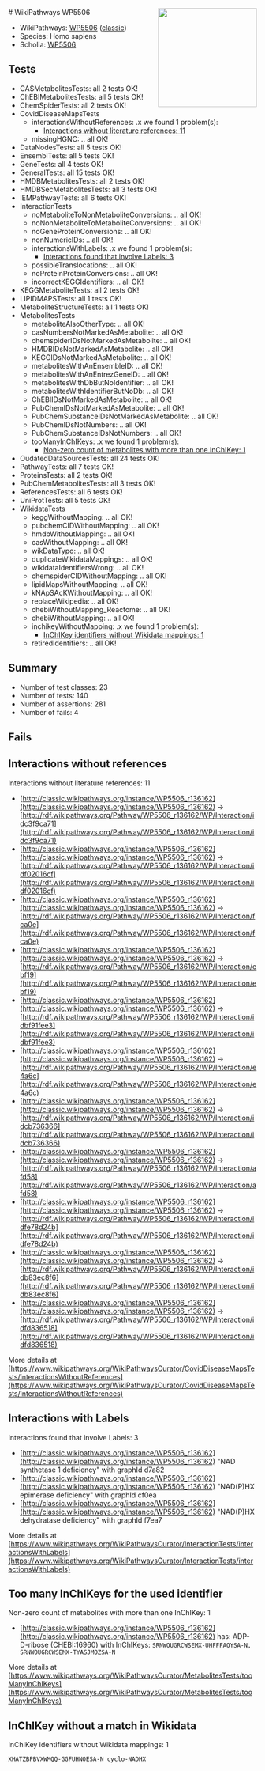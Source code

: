 <img style="float: right; width: 200px" src="https://cms-assets.nporadio.nl/npo3fm/NPO-Serious-Request-Logo-Groen-Ik-Steun-RGB.png" />
# WikiPathways WP5506

* WikiPathways: [WP5506](https://wikipathways.org/pathways/WP5506) ([classic](https://classic.wikipathways.org/instance/WP5506))
* Species: Homo sapiens
* Scholia: [WP5506](https://scholia.toolforge.org/wikipathways/WP5506)
## Tests
* CASMetabolitesTests: all 2 tests OK!
* ChEBIMetabolitesTests: all 5 tests OK!
* ChemSpiderTests: all 2 tests OK!
* CovidDiseaseMapsTests
    * interactionsWithoutReferences: .x we found 1 problem(s):
        * [Interactions without literature references: 11](#9701cce2)
    * missingHGNC: .. all OK!
* DataNodesTests: all 5 tests OK!
* EnsemblTests: all 5 tests OK!
* GeneTests: all 4 tests OK!
* GeneralTests: all 15 tests OK!
* HMDBMetabolitesTests: all 2 tests OK!
* HMDBSecMetabolitesTests: all 3 tests OK!
* IEMPathwayTests: all 6 tests OK!
* InteractionTests
    * noMetaboliteToNonMetaboliteConversions: .. all OK!
    * noNonMetaboliteToMetaboliteConversions: .. all OK!
    * noGeneProteinConversions: .. all OK!
    * nonNumericIDs: .. all OK!
    * interactionsWithLabels: .x we found 1 problem(s):
        * [Interactions found that involve Labels: 3](#630d267a)
    * possibleTranslocations: .. all OK!
    * noProteinProteinConversions: .. all OK!
    * incorrectKEGGIdentifiers: .. all OK!
* KEGGMetaboliteTests: all 2 tests OK!
* LIPIDMAPSTests: all 1 tests OK!
* MetaboliteStructureTests: all 1 tests OK!
* MetabolitesTests
    * metaboliteAlsoOtherType: .. all OK!
    * casNumbersNotMarkedAsMetabolite: .. all OK!
    * chemspiderIDsNotMarkedAsMetabolite: .. all OK!
    * HMDBIDsNotMarkedAsMetabolite: .. all OK!
    * KEGGIDsNotMarkedAsMetabolite: .. all OK!
    * metabolitesWithAnEnsembleID: .. all OK!
    * metabolitesWithAnEntrezGeneID: .. all OK!
    * metabolitesWithDbButNoIdentifier: .. all OK!
    * metabolitesWithIdentifierButNoDb: .. all OK!
    * ChEBIIDsNotMarkedAsMetabolite: .. all OK!
    * PubChemIDsNotMarkedAsMetabolite: .. all OK!
    * PubChemSubstanceIDsNotMarkedAsMetabolite: .. all OK!
    * PubChemIDsNotNumbers: .. all OK!
    * PubChemSubstanceIDsNotNumbers: .. all OK!
    * tooManyInChIKeys: .x we found 1 problem(s):
        * [Non-zero count of metabolites with more than one InChIKey: 1](#a4e4037e)
* OudatedDataSourcesTests: all 24 tests OK!
* PathwayTests: all 7 tests OK!
* ProteinsTests: all 2 tests OK!
* PubChemMetabolitesTests: all 3 tests OK!
* ReferencesTests: all 6 tests OK!
* UniProtTests: all 5 tests OK!
* WikidataTests
    * keggWithoutMapping: .. all OK!
    * pubchemCIDWithoutMapping: .. all OK!
    * hmdbWithoutMapping: .. all OK!
    * casWithoutMapping: .. all OK!
    * wikDataTypo: .. all OK!
    * duplicateWikidataMappings: .. all OK!
    * wikidataIdentifiersWrong: .. all OK!
    * chemspiderCIDWithoutMapping: .. all OK!
    * lipidMapsWithoutMapping: .. all OK!
    * kNApSAcKWithoutMapping: .. all OK!
    * replaceWikipedia: .. all OK!
    * chebiWithoutMapping_Reactome: .. all OK!
    * chebiWithoutMapping: .. all OK!
    * inchikeyWithoutMapping: .x we found 1 problem(s):
        * [InChIKey identifiers without Wikidata mappings: 1](#e3a34a21)
    * retiredIdentifiers: .. all OK!


## Summary

* Number of test classes: 23
* Number of tests: 140
* Number of assertions: 281
* Number of fails: 4

## Fails

<a name="9701cce2" />

## Interactions without references

Interactions without literature references: 11

* [http://classic.wikipathways.org/instance/WP5506_r136162](http://classic.wikipathways.org/instance/WP5506_r136162) -> [http://rdf.wikipathways.org/Pathway/WP5506_r136162/WP/Interaction/idc3f9ca71](http://rdf.wikipathways.org/Pathway/WP5506_r136162/WP/Interaction/idc3f9ca71)
* [http://classic.wikipathways.org/instance/WP5506_r136162](http://classic.wikipathways.org/instance/WP5506_r136162) -> [http://rdf.wikipathways.org/Pathway/WP5506_r136162/WP/Interaction/idf02016cf](http://rdf.wikipathways.org/Pathway/WP5506_r136162/WP/Interaction/idf02016cf)
* [http://classic.wikipathways.org/instance/WP5506_r136162](http://classic.wikipathways.org/instance/WP5506_r136162) -> [http://rdf.wikipathways.org/Pathway/WP5506_r136162/WP/Interaction/fca0e](http://rdf.wikipathways.org/Pathway/WP5506_r136162/WP/Interaction/fca0e)
* [http://classic.wikipathways.org/instance/WP5506_r136162](http://classic.wikipathways.org/instance/WP5506_r136162) -> [http://rdf.wikipathways.org/Pathway/WP5506_r136162/WP/Interaction/ebf19](http://rdf.wikipathways.org/Pathway/WP5506_r136162/WP/Interaction/ebf19)
* [http://classic.wikipathways.org/instance/WP5506_r136162](http://classic.wikipathways.org/instance/WP5506_r136162) -> [http://rdf.wikipathways.org/Pathway/WP5506_r136162/WP/Interaction/idbf91fee3](http://rdf.wikipathways.org/Pathway/WP5506_r136162/WP/Interaction/idbf91fee3)
* [http://classic.wikipathways.org/instance/WP5506_r136162](http://classic.wikipathways.org/instance/WP5506_r136162) -> [http://rdf.wikipathways.org/Pathway/WP5506_r136162/WP/Interaction/e4a6c](http://rdf.wikipathways.org/Pathway/WP5506_r136162/WP/Interaction/e4a6c)
* [http://classic.wikipathways.org/instance/WP5506_r136162](http://classic.wikipathways.org/instance/WP5506_r136162) -> [http://rdf.wikipathways.org/Pathway/WP5506_r136162/WP/Interaction/idcb736366](http://rdf.wikipathways.org/Pathway/WP5506_r136162/WP/Interaction/idcb736366)
* [http://classic.wikipathways.org/instance/WP5506_r136162](http://classic.wikipathways.org/instance/WP5506_r136162) -> [http://rdf.wikipathways.org/Pathway/WP5506_r136162/WP/Interaction/afd58](http://rdf.wikipathways.org/Pathway/WP5506_r136162/WP/Interaction/afd58)
* [http://classic.wikipathways.org/instance/WP5506_r136162](http://classic.wikipathways.org/instance/WP5506_r136162) -> [http://rdf.wikipathways.org/Pathway/WP5506_r136162/WP/Interaction/idfe78d24b](http://rdf.wikipathways.org/Pathway/WP5506_r136162/WP/Interaction/idfe78d24b)
* [http://classic.wikipathways.org/instance/WP5506_r136162](http://classic.wikipathways.org/instance/WP5506_r136162) -> [http://rdf.wikipathways.org/Pathway/WP5506_r136162/WP/Interaction/idb83ec8f6](http://rdf.wikipathways.org/Pathway/WP5506_r136162/WP/Interaction/idb83ec8f6)
* [http://classic.wikipathways.org/instance/WP5506_r136162](http://classic.wikipathways.org/instance/WP5506_r136162) -> [http://rdf.wikipathways.org/Pathway/WP5506_r136162/WP/Interaction/idfd836518](http://rdf.wikipathways.org/Pathway/WP5506_r136162/WP/Interaction/idfd836518)


More details at [https://www.wikipathways.org/WikiPathwaysCurator/CovidDiseaseMapsTests/interactionsWithoutReferences](https://www.wikipathways.org/WikiPathwaysCurator/CovidDiseaseMapsTests/interactionsWithoutReferences)

<a name="630d267a" />

## Interactions with Labels

Interactions found that involve Labels: 3

* [http://classic.wikipathways.org/instance/WP5506_r136162](http://classic.wikipathways.org/instance/WP5506_r136162) "NAD 
synthetase 1 
deficiency" with graphId d7a82
* [http://classic.wikipathways.org/instance/WP5506_r136162](http://classic.wikipathways.org/instance/WP5506_r136162) "NAD(P)HX 
epimerase 
deficiency" with graphId cf0ea
* [http://classic.wikipathways.org/instance/WP5506_r136162](http://classic.wikipathways.org/instance/WP5506_r136162) "NAD(P)HX 
dehydratase 
deficiency" with graphId f7ea7


More details at [https://www.wikipathways.org/WikiPathwaysCurator/InteractionTests/interactionsWithLabels](https://www.wikipathways.org/WikiPathwaysCurator/InteractionTests/interactionsWithLabels)

<a name="a4e4037e" />

## Too many InChIKeys for the used identifier

Non-zero count of metabolites with more than one InChIKey: 1

* [http://classic.wikipathways.org/instance/WP5506_r136162](http://classic.wikipathways.org/instance/WP5506_r136162) has: ADP-D-ribose (CHEBI:16960) with InChIKeys: `SRNWOUGRCWSEMX-UHFFFAOYSA-N, SRNWOUGRCWSEMX-TYASJMOZSA-N`


More details at [https://www.wikipathways.org/WikiPathwaysCurator/MetabolitesTests/tooManyInChIKeys](https://www.wikipathways.org/WikiPathwaysCurator/MetabolitesTests/tooManyInChIKeys)

<a name="e3a34a21" />

## InChIKey without a match in Wikidata

InChIKey identifiers without Wikidata mappings: 1
```
XHATZBPBVXWMQQ-GGFUHNOESA-N	cyclo-NADHX
```

